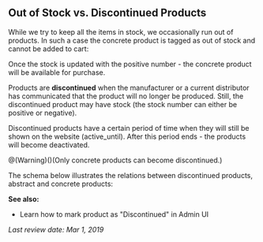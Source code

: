 ## Out of Stock vs. Discontinued Products
While we try to keep all the items in stock, we occasionally run out of products. In such a case the concrete product is tagged as out of stock and cannot be added to cart:

Once the stock is updated with the positive number - the concrete product will be available for purchase.

Products are **discontinued** when the manufacturer or a current distributor has communicated that the product will no longer be produced. Still, the discontinued product may have stock (the stock number can either be positive or negative).

Discontinued products have a certain period of time when they will still be shown on the website (active_until). After this period ends - the products will become deactivated.

@(Warning)()(Only concrete products can become discontinued.)

The schema below illustrates the relations between discontinued products, abstract and concrete products:

**See also:**

* Learn how to mark product as "Discontinued" in Admin UI

_Last review date: Mar 1, 2019_ <!-- by Ahmed Sabaa, Yuliia Boiko -->